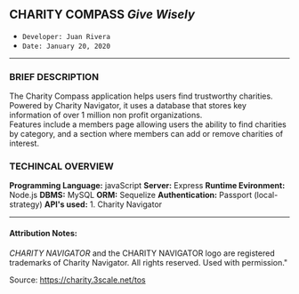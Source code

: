 ## CHARITY COMPASS *Give Wisely*

- ```Developer: Juan Rivera```
- ```Date: January 20, 2020```

*****

### BRIEF DESCRIPTION

The Charity Compass application helps users find trustworthy charities.  Powered by Charity Navigator, it uses a database that stores key information of over 1 million non profit organizations.   
Features include a members page allowing users the ability to find charities by category, and a section where members can add or remove charities of interest. 


### TECHINCAL OVERVIEW

**Programming Language:** javaScript
**Server:** Express
**Runtime Evironment:**  Node.js
**DBMS:**  MySQL
**ORM:**  Sequelize 
**Authentication:**  Passport (local-strategy)
**API's used:** 1. Charity Navigator 

*****

#### Attribution Notes:

*CHARITY NAVIGATOR* and the CHARITY NAVIGATOR logo are registered trademarks of Charity Navigator. All rights reserved. Used with permission."

Source:  https://charity.3scale.net/tos